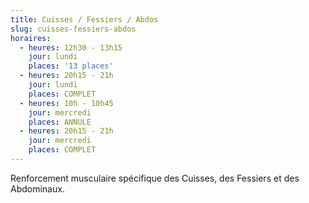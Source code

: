 ```yaml
---
title: Cuisses / Fessiers / Abdos
slug: cuisses-fessiers-abdos
horaires:
  - heures: 12h30 - 13h15
    jour: lundi
    places: '13 places'
  - heures: 20h15 - 21h
    jour: lundi
    places: COMPLET
  - heures: 10h - 10h45
    jour: mercredi
    places: ANNULE
  - heures: 20h15 - 21h
    jour: mercredi
    places: COMPLET
---
```

Renforcement musculaire spécifique des Cuisses, des Fessiers et des Abdominaux.
